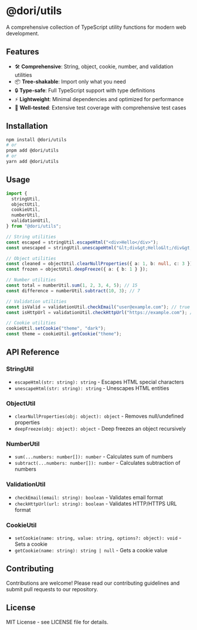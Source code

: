 # @dori/utils

A comprehensive collection of TypeScript utility functions for modern web development.

## Features

- 🛠️ **Comprehensive**: String, object, cookie, number, and validation utilities
- 📦 **Tree-shakable**: Import only what you need
- 🔒 **Type-safe**: Full TypeScript support with type definitions
- ⚡ **Lightweight**: Minimal dependencies and optimized for performance
- 🧪 **Well-tested**: Extensive test coverage with comprehensive test cases

## Installation

```bash
npm install @dori/utils
# or
pnpm add @dori/utils
# or
yarn add @dori/utils
```

## Usage

```typescript
import {
  stringUtil,
  objectUtil,
  cookieUtil,
  numberUtil,
  validationUtil,
} from "@dori/utils";

// String utilities
const escaped = stringUtil.escapeHtml("<div>Hello</div>");
const unescaped = stringUtil.unescapeHtml("&lt;div&gt;Hello&lt;/div&gt;");

// Object utilities
const cleaned = objectUtil.clearNullProperties({ a: 1, b: null, c: 3 });
const frozen = objectUtil.deepFreeze({ a: { b: 1 } });

// Number utilities
const total = numberUtil.sum(1, 2, 3, 4, 5); // 15
const difference = numberUtil.subtract(10, 3); // 7

// Validation utilities
const isValid = validationUtil.checkEmail("user@example.com"); // true
const isHttpUrl = validationUtil.checkHttpUrl("https://example.com"); // true

// Cookie utilities
cookieUtil.setCookie("theme", "dark");
const theme = cookieUtil.getCookie("theme");
```

## API Reference

### StringUtil

- `escapeHtml(str: string): string` - Escapes HTML special characters
- `unescapeHtml(str: string): string` - Unescapes HTML entities

### ObjectUtil

- `clearNullProperties(obj: object): object` - Removes null/undefined properties
- `deepFreeze(obj: object): object` - Deep freezes an object recursively

### NumberUtil

- `sum(...numbers: number[]): number` - Calculates sum of numbers
- `subtract(...numbers: number[]): number` - Calculates subtraction of numbers

### ValidationUtil

- `checkEmail(email: string): boolean` - Validates email format
- `checkHttpUrl(url: string): boolean` - Validates HTTP/HTTPS URL format

### CookieUtil

- `setCookie(name: string, value: string, options?: object): void` - Sets a cookie
- `getCookie(name: string): string | null` - Gets a cookie value

## Contributing

Contributions are welcome! Please read our contributing guidelines and submit pull requests to our repository.

## License

MIT License - see LICENSE file for details.

